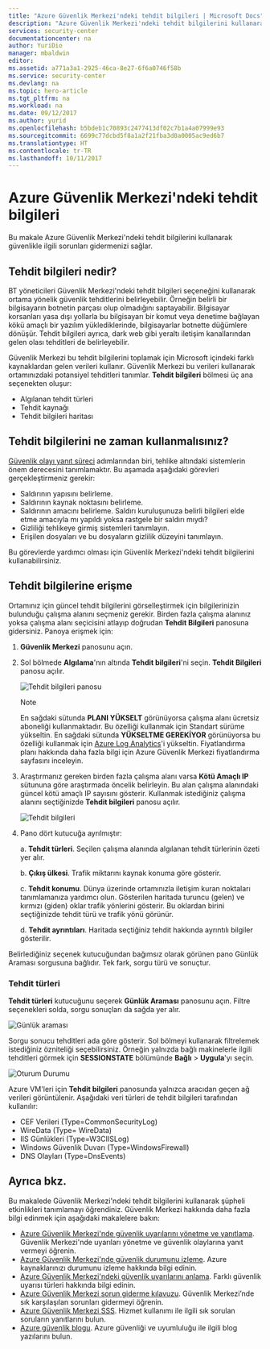 ```yaml
---
title: "Azure Güvenlik Merkezi'ndeki tehdit bilgileri | Microsoft Docs"
description: "Azure Güvenlik Merkezi'ndeki tehdit bilgilerini kullanarak VM'lerinizdeki ve bilgisayarlarınızdaki potansiyel tehditleri tanımlamayı öğrenin."
services: security-center
documentationcenter: na
author: YuriDio
manager: mbaldwin
editor: 
ms.assetid: a771a3a1-2925-46ca-8e27-6f6a0746f58b
ms.service: security-center
ms.devlang: na
ms.topic: hero-article
ms.tgt_pltfrm: na
ms.workload: na
ms.date: 09/12/2017
ms.author: yurid
ms.openlocfilehash: b5bdeb1c70893c2477413df02c7b1a4a07999e93
ms.sourcegitcommit: 6699c77dcbd5f8a1a2f21fba3d0a0005ac9ed6b7
ms.translationtype: HT
ms.contentlocale: tr-TR
ms.lasthandoff: 10/11/2017
---
```

# <a name="threat-intelligence-in-azure-security-center"></a>Azure Güvenlik Merkezi'ndeki tehdit bilgileri
Bu makale Azure Güvenlik Merkezi'ndeki tehdit bilgilerini kullanarak güvenlikle ilgili sorunları gidermenizi sağlar.

## <a name="what-is-threat-intelligence"></a>Tehdit bilgileri nedir?
BT yöneticileri Güvenlik Merkezi'ndeki tehdit bilgileri seçeneğini kullanarak ortama yönelik güvenlik tehditlerini belirleyebilir. Örneğin belirli bir bilgisayarın botnetin parçası olup olmadığını saptayabilir. Bilgisayar korsanları yasa dışı yollarla bu bilgisayarı bir komut veya denetime bağlayan kökü amaçlı bir yazılım yüklediklerinde, bilgisayarlar botnette düğümlere dönüşür. Tehdit bilgileri ayrıca, dark web gibi yeraltı iletişim kanallarından gelen olası tehditleri de belirleyebilir.

Güvenlik Merkezi bu tehdit bilgilerini toplamak için Microsoft içindeki farklı kaynaklardan gelen verileri kullanır. Güvenlik Merkezi bu verileri kullanarak ortamınızdaki potansiyel tehditleri tanımlar. **Tehdit bilgileri** bölmesi üç ana seçenekten oluşur:

- Algılanan tehdit türleri
- Tehdit kaynağı
- Tehdit bilgileri haritası


## <a name="when-should-you-use-threat-intelligence"></a>Tehdit bilgilerini ne zaman kullanmalısınız?
[Güvenlik olayı yanıt süreci](https://docs.microsoft.com/azure/security-center/security-center-planning-and-operations-guide#incident-response) adımlarından biri, tehlike altındaki sistemlerin önem derecesini tanımlamaktır. Bu aşamada aşağıdaki görevleri gerçekleştirmeniz gerekir:

- Saldırının yapısını belirleme.
- Saldırının kaynak noktasını belirleme.
- Saldırının amacını belirleme. Saldırı kuruluşunuza belirli bilgileri elde etme amacıyla mı yapıldı yoksa rastgele bir saldırı mıydı?
- Gizliliği tehlikeye girmiş sistemleri tanımlayın.
- Erişilen dosyaları ve bu dosyaların gizlilik düzeyini tanımlayın.

Bu görevlerde yardımcı olması için Güvenlik Merkezi'ndeki tehdit bilgilerini kullanabilirsiniz. 

## <a name="access-the-threat-intelligence"></a>Tehdit bilgilerine erişme
Ortamınız için güncel tehdit bilgilerini görselleştirmek için bilgilerinizin bulunduğu çalışma alanını seçmeniz gerekir. Birden fazla çalışma alanınız yoksa çalışma alanı seçicisini atlayıp doğrudan **Tehdit Bilgileri** panosuna gidersiniz. Panoya erişmek için:

1. **Güvenlik Merkezi** panosunu açın.

2. Sol bölmede **Algılama**'nın altında **Tehdit bilgileri**'ni seçin. **Tehdit Bilgileri** panosu açılır.

    ![Tehdit bilgileri panosu](./media/security-center-threat-intel/security-center-threat-intel-fig1.png)

    > [!NOTE]
    > En sağdaki sütunda **PLANI YÜKSELT** görünüyorsa çalışma alanı ücretsiz aboneliği kullanmaktadır. Bu özelliği kullanmak için Standart sürüme yükseltin. En sağdaki sütunda **YÜKSELTME GEREKİYOR** görünüyorsa bu özelliği kullanmak için [Azure Log Analytics](https://docs.microsoft.com/azure/log-analytics/log-analytics-overview)'i yükseltin. Fiyatlandırma planı hakkında daha fazla bilgi için Azure Güvenlik Merkezi fiyatlandırma sayfasını inceleyin. 
    > 
3. Araştırmanız gereken birden fazla çalışma alanı varsa **Kötü Amaçlı IP** sütununa göre araştırmada öncelik belirleyin. Bu alan çalışma alanındaki güncel kötü amaçlı IP sayısını gösterir. Kullanmak istediğiniz çalışma alanını seçtiğinizde **Tehdit bilgileri** panosu açılır.

    ![Tehdit bilgileri](./media/security-center-threat-intel/security-center-threat-intel-fig5.png)

4. Pano dört kutucuğa ayrılmıştır:

    a.  **Tehdit türleri**. Seçilen çalışma alanında algılanan tehdit türlerinin özeti yer alır.

    b.  **Çıkış ülkesi**. Trafik miktarını kaynak konuma göre gösterir.

    c.  **Tehdit konumu**. Dünya üzerinde ortamınızla iletişim kuran noktaları tanımlamanıza yardımcı olun. Gösterilen haritada turuncu (gelen) ve kırmızı (giden) oklar trafik yönlerini gösterir. Bu oklardan birini seçtiğinizde tehdit türü ve trafik yönü görünür.

    d.  **Tehdit ayrıntıları**. Haritada seçtiğiniz tehdit hakkında ayrıntılı bilgiler gösterilir.

Belirlediğiniz seçenek kutucuğundan bağımsız olarak görünen pano Günlük Araması sorgusuna bağlıdır. Tek fark, sorgu türü ve sonuçtur.

### <a name="threat-types"></a>Tehdit türleri
**Tehdit türleri** kutucuğunu seçerek **Günlük Araması** panosunu açın. Filtre seçenekleri solda, sorgu sonuçları da sağda yer alır.

![Günlük araması](./media/security-center-threat-intel/security-center-threat-intel-fig3.png)

Sorgu sonucu tehditleri ada göre gösterir. Sol bölmeyi kullanarak filtrelemek istediğiniz özniteliği seçebilirsiniz. Örneğin yalnızda bağlı makinelerle ilgili tehditleri görmek için **SESSIONSTATE** bölümünde **Bağlı** > **Uygula**'yı seçin.

![Oturum Durumu](./media/security-center-threat-intel/security-center-threat-intel-fig4.png)

Azure VM'leri için **Tehdit bilgileri** panosunda yalnızca aracıdan geçen ağ verileri görüntülenir. Aşağıdaki veri türleri de tehdit bilgileri tarafından kullanılır:

- CEF Verileri (Type=CommonSecurityLog)
- WireData (Type= WireData)
- IIS Günlükleri (Type=W3CIISLog)
- Windows Güvenlik Duvarı (Type=WindowsFirewall)
- DNS Olayları (Type=DnsEvents)


## <a name="see-also"></a>Ayrıca bkz.
Bu makalede Güvenlik Merkezi'ndeki tehdit bilgilerini kullanarak şüpheli etkinlikleri tanımlamayı öğrendiniz. Güvenlik Merkezi hakkında daha fazla bilgi edinmek için aşağıdaki makalelere bakın:

* [Azure Güvenlik Merkezi'nde güvenlik uyarılarını yönetme ve yanıtlama](https://docs.microsoft.com/azure/security-center/security-center-managing-and-responding-alerts). Güvenlik Merkezi'nde uyarıları yönetme ve güvenlik olaylarına yanıt vermeyi öğrenin.
* [Azure Güvenlik Merkezi'nde güvenlik durumunu izleme](security-center-monitoring.md). Azure kaynaklarınızı durumunu izleme hakkında bilgi edinin.
* [Azure Güvenlik Merkezi'ndeki güvenlik uyarılarını anlama](https://docs.microsoft.com/azure/security-center/security-center-alerts-type). Farklı güvenlik uyarısı türleri hakkında bilgi edinin.
* [Azure Güvenlik Merkezi sorun giderme kılavuzu](https://docs.microsoft.com/azure/security-center/security-center-troubleshooting-guide). Güvenlik Merkezi’nde sık karşılaşılan sorunları gidermeyi öğrenin. 
* [Azure Güvenlik Merkezi SSS](security-center-faq.md). Hizmet kullanımı ile ilgili sık sorulan soruların yanıtlarını bulun.
* [Azure güvenlik blogu](http://blogs.msdn.com/b/azuresecurity/). Azure güvenliği ve uyumluluğu ile ilgili blog yazılarını bulun.

